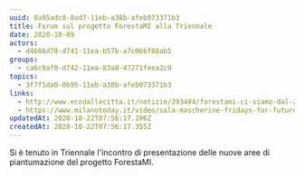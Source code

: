 ```yaml
---
uuid: 0a95adc0-0ad7-11eb-a38b-afeb073371b3
title: Forum sul progetto ForestaMI alla Triennale
date: 2020-10-09
actors:
  - d4666d70-d741-11ea-b57b-a7c066f88ab5
groups:
  - ca6c9af0-d742-11ea-83a8-47271feea2c9
topics:
  - 3f7f1da0-0b95-11eb-a38b-afeb073371b3
links:
  - http://www.ecodallecitta.it/notizie/393484/forestami-ci-siamo-dal-21-novembre-prime-piantumazioni-di-3-milioni-di-nuovi-alberi-a-milano
  - https://www.milanotoday.it/video/sala-mascherine-fridays-for-future.html
updatedAt: 2020-10-22T07:56:17.196Z
createdAt: 2020-10-22T07:56:17.355Z
---
```

Si è tenuto in Triennale l'incontro di presentazione delle nuove aree di piantumazione del progetto ForestaMI.